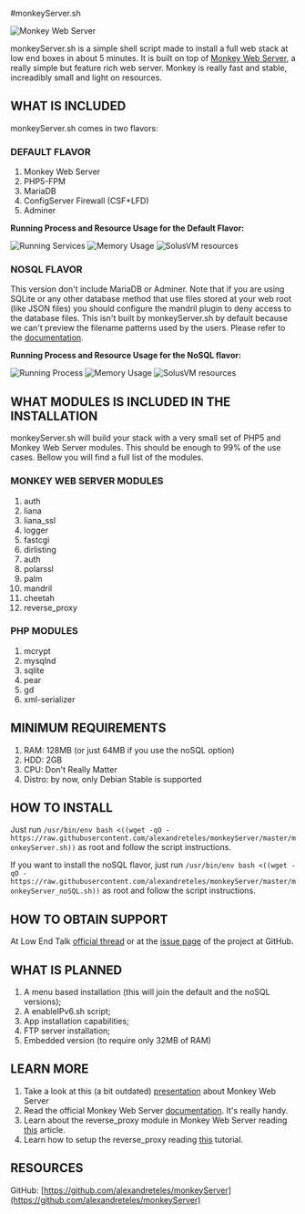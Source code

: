 #monkeyServer.sh

![Monkey Web Server](https://i.imgur.com/jiQdi6e.png)

monkeyServer.sh is a simple shell script made to install a full web stack at low end boxes in about 5 minutes. It is built on top of [Monkey Web Server](http://monkey-project.com/), a really simple but feature rich web server. Monkey is really fast and stable, increadibly small and light on resources.

## WHAT IS INCLUDED ##
monkeyServer.sh comes in two flavors:

### DEFAULT FLAVOR ###
1. Monkey Web Server
2. PHP5-FPM
3. MariaDB
4. ConfigServer Firewall (CSF+LFD)
5. Adminer

**Running Process and Resource Usage for the Default Flavor:**

![Running Services](http://i.imgur.com/72ABGNM.png)
![Memory Usage](http://i.imgur.com/fl2gBno.png)
![SolusVM resources](http://i.imgur.com/lwnb8CX.png)

### NOSQL FLAVOR ###
This version don't include MariaDB or Adminer. Note that if you are using SQLite or any other database method that use files stored at your web root (like JSON files) you should configure the mandril plugin to deny access to the database files. This isn't built by monkeyServer.sh by default because we can't preview the filename patterns used by the users. Please refer to the [documentation](http://monkey-project.com/documentation/1.5/).

**Running Process and Resource Usage for the NoSQL flavor:**

![Running Process](http://i.imgur.com/5bLFTrS.png)
![Memory Usage](http://i.imgur.com/oR0xjSJ.png)
![SolusVM resources](http://i.imgur.com/afAYwfz.png)

## WHAT MODULES IS INCLUDED IN THE INSTALLATION ##
monkeyServer.sh will build your stack with a very small set of PHP5 and Monkey Web Server modules. This should be enough to 99% of the use cases. Bellow you will find a full list of the modules.

### MONKEY WEB SERVER MODULES ###
1. auth
2. liana
3. liana_ssl
4. logger
5. fastcgi
6. dirlisting
7. auth
8. polarssl
9. palm
10. mandril
11. cheetah
12. reverse_proxy

### PHP MODULES ###
1. mcrypt
2. mysqlnd
3. sqlite
4. pear
5. gd
6. xml-serializer

## MINIMUM REQUIREMENTS ##
1. RAM: 128MB (or just 64MB if you use the noSQL option)
2. HDD: 2GB
3. CPU: Don't Really Matter
4. Distro: by now, only Debian Stable is supported

## HOW TO INSTALL ##
Just run `/usr/bin/env bash <((wget -qO - https://raw.githubusercontent.com/alexandreteles/monkeyServer/master/monkeyServer.sh))` as root and follow the script instructions.

If you want to install the noSQL flavor, just run `/usr/bin/env bash <((wget -qO - https://raw.githubusercontent.com/alexandreteles/monkeyServer/master/monkeyServer_noSQL.sh))` as root and follow the script instructions.

## HOW TO OBTAIN SUPPORT ##
At Low End Talk [official thread](http://lowendtalk.com/discussion/39893/debian-monkeyserver-sh-a-script-to-install-a-full-web-stack-at-lebs-in-5-minutes) or at the [issue page](https://github.com/alexandreteles/monkeyServer/issues) of the project at GitHub.

## WHAT IS PLANNED ##
1. A menu based installation (this will join the default and the noSQL versions);
2. A enableIPv6.sh script;
3. App installation capabilities;
4. FTP server installation;
5. Embedded version (to require only 32MB of RAM)

## LEARN MORE ##
1. Take a look at this (a bit outdated) [presentation](http://www.slideshare.net/startechconf/eduardo-silva-monkey-httpserver-everywhere) about Monkey Web Server
2. Read the official Monkey Web Server [documentation](http://monkey-project.com/documentation/1.5/). It's really handy.
3. Learn about the reverse_proxy module in Monkey Web Server reading [this](http://savita92.wordpress.com/2014/04/06/reverse-proxy-and-its-support-by-monkey-server/) article.
4. Learn how to setup the reverse_proxy reading [this](http://nikolanikov.wordpress.com/2013/08/14/monkey-proxy-reverse-plugin-preview/) tutorial.

## RESOURCES ##
GitHub: [https://github.com/alexandreteles/monkeyServer](https://github.com/alexandreteles/monkeyServer)
